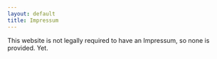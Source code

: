 ```yaml
---
layout: default
title: Impressum
---
```


This website is not legally required to have an Impressum, so none is provided. Yet.